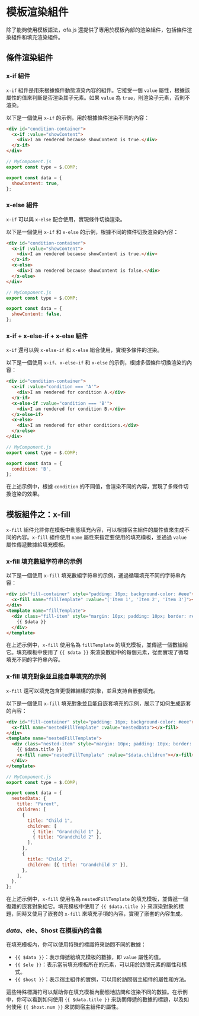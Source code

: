 # 模板渲染組件

除了能夠使用模板語法，ofa.js 還提供了專用於模板內部的渲染組件，包括條件渲染組件和填充渲染組件。

## 條件渲染組件

### x-if 組件

`x-if` 組件是用來根據條件動態渲染內容的組件。它接受一個 `value` 屬性，根據該屬性的值來判斷是否渲染其子元素。如果 `value` 為 `true`，則渲染子元素，否則不渲染。

以下是一個使用 `x-if` 的示例，用於根據條件渲染不同的內容：

```html
<div id="condition-container">
  <x-if :value="showContent">
    <div>I am rendered because showContent is true.</div>
  </x-if>
</div>
```

```javascript
// MyComponent.js
export const type = $.COMP;

export const data = {
  showContent: true,
};
```

### x-else 組件

`x-if` 可以與 `x-else` 配合使用，實現條件切換渲染。

以下是一個使用 `x-if` 和 `x-else` 的示例，根據不同的條件切換渲染的內容：

```html
<div id="condition-container">
  <x-if :value="showContent">
    <div>I am rendered because showContent is true.</div>
  </x-if>
  <x-else>
    <div>I am rendered because showContent is false.</div>
  </x-else>
</div>
```

```javascript
// MyComponent.js
export const type = $.COMP;

export const data = {
  showContent: false,
};
```

### x-if + x-else-if + x-else 組件

`x-if` 還可以與 `x-else-if` 和 `x-else` 組合使用，實現多條件的渲染。

以下是一個使用 `x-if`、`x-else-if` 和 `x-else` 的示例，根據多個條件切換渲染的內容：

```html
<div id="condition-container">
  <x-if :value="condition === 'A'">
    <div>I am rendered for condition A.</div>
  </x-if>
  <x-else-if :value="condition === 'B'">
    <div>I am rendered for condition B.</div>
  </x-else-if>
  <x-else>
    <div>I am rendered for other conditions.</div>
  </x-else>
</div>
```

```javascript
// MyComponent.js
export const type = $.COMP;

export const data = {
  condition: 'B',
};
```

在上述示例中，根據 `condition` 的不同值，會渲染不同的內容，實現了多條件切換渲染的效果。

## 模板組件之：x-fill 

`x-fill` 組件允許你在模板中動態填充內容，可以根據宿主組件的屬性值來生成不同的內容。`x-fill` 組件使用 `name` 屬性來指定要使用的填充模板，並通過 `value` 屬性傳遞數據給填充模板。

### x-fill 填充數組字符串的示例

以下是一個使用 `x-fill` 填充數組字符串的示例，通過循環填充不同的字符串內容：

```html
<div id="fill-container" style="padding: 16px; background-color: #eee">
  <x-fill name="fillTemplate" :value="['Item 1', 'Item 2', 'Item 3']"></x-fill>
</div>
<template name="fillTemplate">
  <div class="fill-item" style="margin: 10px; padding: 10px; border: red solid 1px">
    {{ $data }}
  </div>
</template>
```

在上述示例中，`x-fill` 使用名為 `fillTemplate` 的填充模板，並傳遞一個數組給它。填充模板中使用了 `{{ $data }}` 來渲染數組中的每個元素，從而實現了循環填充不同的字符串內容。

### x-fill 填充對象並且能自舉填充的示例

`x-fill` 還可以填充包含更復雜結構的對象，並且支持自嵌套填充。

以下是一個使用 `x-fill` 填充對象並且能自嵌套填充的示例，展示了如何生成嵌套的內容：

```html
<div id="fill-container" style="padding: 16px; background-color: #eee">
  <x-fill name="nestedFillTemplate" :value="nestedData"></x-fill>
</div>
<template name="nestedFillTemplate">
  <div class="nested-item" style="margin: 10px; padding: 10px; border: red solid 1px">
    {{ $data.title }}
    <x-fill name="nestedFillTemplate" :value="$data.children"></x-fill>
  </div>
</template>
```

```javascript
// MyComponent.js
export const type = $.COMP;

export const data = {
  nestedData: {
    title: "Parent",
    children: [
      {
        title: "Child 1",
        children: [
          { title: "Grandchild 1" },
          { title: "Grandchild 2" },
        ],
      },
      {
        title: "Child 2",
        children: [{ title: "Grandchild 3" }],
      },
    ],
  },
};
```

在上述示例中，`x-fill` 使用名為 `nestedFillTemplate` 的填充模板，並傳遞一個復雜的嵌套對象給它。填充模板中使用了 `{{ $data.title }}` 來渲染對象的標題，同時又使用了嵌套的 `x-fill` 來填充子項的內容，實現了嵌套的內容生成。

### $data、$ele、$host 在模板內的含義

在填充模板內，你可以使用特殊的標識符來訪問不同的數據：

- `{{ $data }}`：表示傳遞給填充模板的數據，即 `value` 屬性的值。
- `{{ $ele }}`：表示當前填充模板所在的元素，可以用於訪問元素的屬性和樣式。
- `{{ $host }}`：表示宿主組件的實例，可以用於訪問宿主組件的屬性和方法。

這些特殊標識符可以幫助你在填充模板內動態地訪問和渲染不同的數據。在示例中，你可以看到如何使用 `{{ $data.title }}` 來訪問傳遞的數據的標題，以及如何使用 `{{ $host.num }}` 來訪問宿主組件的屬性。

